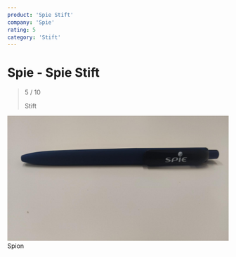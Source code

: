 ```yaml
---
product: 'Spie Stift'
company: 'Spie'
rating: 5
category: 'Stift'
---
```


# Spie - Spie Stift
>
> 5 / 10
>
> Stift

![Spie Stift](./assets/spie-spie-stift-8fd929c0-2f96-4f52-b129-494a9983a851.jpg)
Spion
